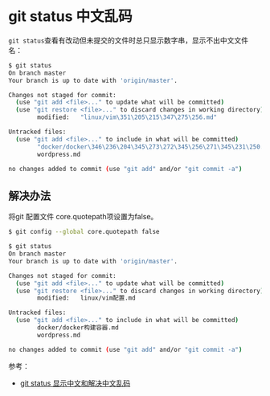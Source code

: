 # git status 中文乱码

`git status`查看有改动但未提交的文件时总只显示数字串，显示不出中文文件名：

```sh
$ git status
On branch master
Your branch is up to date with 'origin/master'.

Changes not staged for commit:
  (use "git add <file>..." to update what will be committed)
  (use "git restore <file>..." to discard changes in working directory)
        modified:   "linux/vim\351\205\215\347\275\256.md"

Untracked files:
  (use "git add <file>..." to include in what will be committed)
        "docker/docker\346\236\204\345\273\272\345\256\271\345\231\250.md"
        wordpress.md

no changes added to commit (use "git add" and/or "git commit -a")
```

## 解决办法

将git 配置文件 core.quotepath项设置为false。

```sh
$ git config --global core.quotepath false

$ git status
On branch master
Your branch is up to date with 'origin/master'.

Changes not staged for commit:
  (use "git add <file>..." to update what will be committed)
  (use "git restore <file>..." to discard changes in working directory)
        modified:   linux/vim配置.md

Untracked files:
  (use "git add <file>..." to include in what will be committed)
        docker/docker构建容器.md
        wordpress.md

no changes added to commit (use "git add" and/or "git commit -a")
```

参考：

- [git status 显示中文和解决中文乱码](https://blog.csdn.net/u012145252/article/details/81775362)
